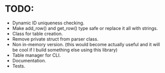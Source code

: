 # TODO:
- Dynamic ID uniqueness checking.
- Make add_row() and get_row() type safe or replace it all with strings.
- Class for table creation.
- Remove private struct from parser class.
- Non in-memory version. (this would become actually useful and it will be cool if I build something else using this library)
- Table manager for CLI.
- Documentation.
- Tests.
